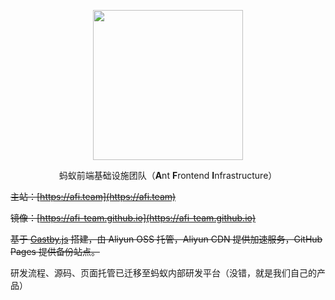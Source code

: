 <p align="center">
  <img width="240" height="240" src="https://gw.alipayobjects.com/mdn/rms_f3f48a/afts/img/A*cjpmTJd9Bu4AAAAAAAAAAAAAARQnAQ">
</p>
<p align="center">蚂蚁前端基础设施团队（<strong>A</strong>nt <strong>F</strong>rontend <strong>I</strong>nfrastructure）</p>

<del>主站：[https://afi.team](https://afi.team)</del>

<del>镜像：[https://afi-team.github.io](https://afi-team.github.io)</del>

<del>基于 [Gastby.js](gatsbyjs.com) 搭建，由 Aliyun OSS 托管，Aliyun CDN 提供加速服务，GitHub Pages 提供备份站点。</del>

研发流程、源码、页面托管已迁移至蚂蚁内部研发平台（没错，就是我们自己的产品）
